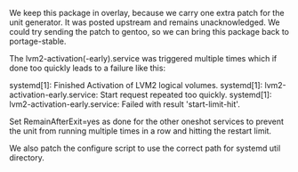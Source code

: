 We keep this package in overlay, because we carry one extra patch for
the unit generator. It was posted upstream and remains
unacknowledged. We could try sending the patch to gentoo, so we can
bring this package back to portage-stable.

The lvm2-activation(-early).service was triggered multiple times which
if done too quickly leads to a failure like this:

systemd[1]: Finished Activation of LVM2 logical volumes.
systemd[1]: lvm2-activation-early.service: Start request repeated too quickly.
systemd[1]: lvm2-activation-early.service: Failed with result 'start-limit-hit'.

Set RemainAfterExit=yes as done for the other oneshot services to
prevent the unit from running multiple times in a row and hitting the
restart limit.



We also patch the configure script to use the correct path for systemd
util directory.
